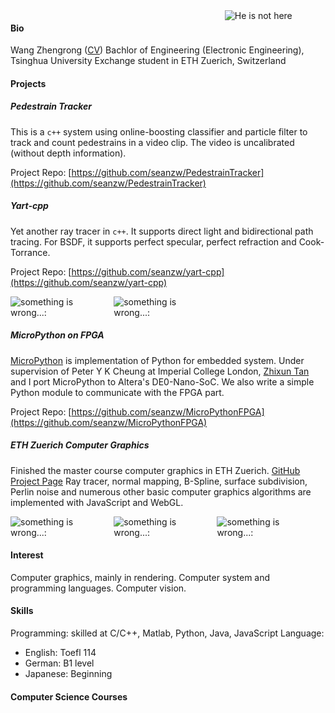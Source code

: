 <style type="text/css">
#photo {
    /*display: inline-block;*/
    position: relative;
   	float: right;
    width: 32%;
}
</style>

<div id = "photo"><img src = "https://seanzw.github.io/img/photo.png" alt = "He is not here"></div>

<style type="text/css">
.img {
    display: inline-block;
    width: 32%;
}
</style>

#### Bio
Wang Zhengrong ([CV](https://seanzw.github.io/CV/CV_eng.pdf))
Bachlor of Engineering (Electronic Engineering), Tsinghua University
Exchange student in ETH Zuerich, Switzerland

#### Projects

##### Pedestrain Tracker
This is a `c++` system using online-boosting classifier and particle filter to track and count pedestrains in a video clip. The video is uncalibrated (without depth information).

Project Repo: [https://github.com/seanzw/PedestrainTracker](https://github.com/seanzw/PedestrainTracker)

##### Yart-cpp
Yet another ray tracer in `c++`. It supports direct light and bidirectional path tracing. For BSDF, it supports perfect specular, perfect refraction and Cook-Torrance.

Project Repo: [https://github.com/seanzw/yart-cpp](https://github.com/seanzw/yart-cpp)

<div class = "img"><img src = "https://seanzw.github.io/img/yart-cornell-box.png" alt = "something is wrong...:"></div>
<div class = "img"><img src = "https://seanzw.github.io/img/yart-stanford-dragon.png" alt = "something is wrong...:"></div>

##### MicroPython on FPGA
[MicroPython](https://github.com/micropython/micropython) is implementation of Python for embedded system. Under supervision of Peter Y K Cheung at Imperial College London, [Zhixun Tan](https://github.com/phisiart) and I port MicroPython to Altera's DE0-Nano-SoC. We also write a simple Python module to communicate with the FPGA part.

Project Repo: [https://github.com/seanzw/MicroPythonFPGA](https://github.com/seanzw/MicroPythonFPGA)

##### ETH Zuerich Computer Graphics
Finished the master course computer graphics in ETH Zuerich. [GitHub Project Page](https://seanzw.github.io/ETHZ-CG-2014)
Ray tracer, normal mapping, B-Spline, surface subdivision, Perlin noise and numerous other basic computer graphics algorithms are implemented with JavaScript and WebGL.

<div class = "img"><img src = "https://seanzw.github.io/img/CG-NormalMapping.png" alt = "something is wrong...:"></div>
<div class = "img"><img src = "https://seanzw.github.io/img/CG-Opacity.png" alt = "something is wrong...:"></div>
<div class = "img"><img src = "https://seanzw.github.io/img/CG-Marble.png" alt = "something is wrong...:"></div>

#### Interest
Computer graphics, mainly in rendering.
Computer system and programming languages.
Computer vision.

#### Skills
Programming: skilled at C/C++, Matlab, Python, Java, JavaScript
Language: 
- English: Toefl 114
- German: B1 level
- Japanese: Beginning

#### Computer Science Courses


